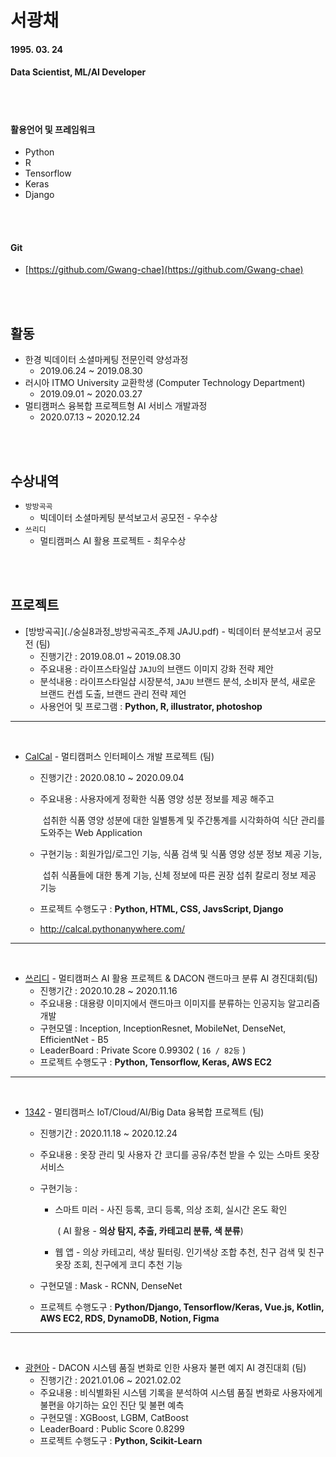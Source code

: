 # 서광채

#### 1995. 03. 24

#### Data Scientist, ML/AI Developer

<br>

<br>

#### 활용언어 및 프레임워크

* Python
* R
* Tensorflow
* Keras
* Django

<br>

<br>

#### Git

* [https://github.com/Gwang-chae](https://github.com/Gwang-chae)

<br>

<br>

## 활동

* 한경 빅데이터 소셜마케팅 전문인력 양성과정
  * 2019.06.24 ~ 2019.08.30
* 러시아 ITMO University 교환학생 (Computer Technology Department)
  * 2019.09.01 ~ 2020.03.27
* 멀티캠퍼스 융복합 프로젝트형 AI 서비스 개발과정
  * 2020.07.13 ~ 2020.12.24

<br>

<br>

## 수상내역

* `방방곡곡`
  * 빅데이터 소셜마케팅 분석보고서 공모전 - 우수상
* `쓰리디`
  * 멀티캠퍼스 AI 활용 프로젝트 - 최우수상

<br>

<br>

## 프로젝트

* [방방곡곡](./숭실8과정_방방곡곡조_주제 JAJU.pdf) - 빅데이터 분석보고서 공모전 (팀)
  * 진행기간 : 2019.08.01 ~ 2019.08.30
  * 주요내용 : 라이프스타일샵 `JAJU`의 브랜드 이미지 강화 전략 제안
  * 분석내용 : 라이프스타일샵 시장분석, `JAJU` 브랜드 분석, 소비자 분석, 새로운 브랜드 컨셉 도출, 브랜드 관리 전략 제언
  * 사용언어 및 프로그램 : **Python, R, illustrator, photoshop**

---

<br>

* [CalCal](https://github.com/HanHyunDo/CalCal) - 멀티캠퍼스 인터페이스 개발 프로젝트 (팀)

  * 진행기간 : 2020.08.10 ~ 2020.09.04

  * 주요내용 : 사용자에게 정확한 식품 영양 성분 정보를 제공 해주고 

    ​                  섭취한 식품 영양 성분에 대한 일별통계 및 주간통계를 시각화하여 식단 관리를 도와주는 Web Application

  * 구현기능 : 회원가입/로그인 기능, 식품 검색 및 식품 영양 성분 정보 제공 기능, 

    ​                   섭취 식품들에 대한 통계 기능, 신체 정보에 따른 권장 섭취 칼로리 정보 제공 기능

  * 프로젝트 수행도구 : **Python, HTML, CSS, JavsScript, Django**

  * http://calcal.pythonanywhere.com/

---

<br>

* [쓰리디](https://github.com/Gwang-chae/Dacon/tree/master/Landmark) - 멀티캠퍼스 AI 활용 프로젝트 & DACON 랜드마크 분류 AI 경진대회(팀)
  * 진행기간 : 2020.10.28 ~ 2020.11.16
  * 주요내용 : 대용량 이미지에서 랜드마크 이미지를 분류하는 인공지능 알고리즘 개발
  * 구현모델 : Inception, InceptionResnet, MobileNet, DenseNet, EfficientNet - B5
  * LeaderBoard : Private Score 0.99302 ( `16 / 82등` )
  * 프로젝트 수행도구 : **Python, Tensorflow, Keras, AWS EC2** 

---

<br>

* [1342](https://github.com/js1342/between_closet_AI-webserver) - 멀티캠퍼스 IoT/Cloud/AI/Big Data 융복합 프로젝트 (팀)

  * 진행기간 : 2020.11.18 ~ 2020.12.24

  * 주요내용 : 옷장 관리 및 사용자 간 코디를 공유/추천 받을 수 있는 스마트 옷장 서비스

  * 구현기능 : 

    * 스마트 미러 - 사진 등록, 코디 등록, 의상 조회, 실시간 온도 확인 

      ​						( AI 활용 - **의상 탐지, 추출, 카테고리 분류, 색 분류**)

    * 웹 앱 - 의상 카테고리, 색상 필터링. 인기색상 조합 추천, 친구 검색 및 친구 옷장 조회, 친구에게 코디 추천 기능

  * 구현모델 : Mask - RCNN, DenseNet

  * 프로젝트 수행도구 : **Python/Django, Tensorflow/Keras, Vue.js, Kotlin, AWS EC2, RDS, DynamoDB, Notion, Figma** 

---

<br>

* [광현아](https://github.com/Gwang-chae/Dacon/tree/master/LG_System_Quality_Change_Prediction) - DACON 시스템 품질 변화로 인한 사용자 불편 예지 AI 경진대회 (팀)
  * 진행기간 : 2021.01.06 ~ 2021.02.02
  * 주요내용 : 비식별화된 시스템 기록을 분석하여 시스템 품질 변화로 사용자에게 불편을 야기하는 요인 진단 및 불편 예측
  * 구현모델 : XGBoost, LGBM, CatBoost
  * LeaderBoard : Public Score 0.8299
  * 프로젝트 수행도구 : **Python, Scikit-Learn** 

